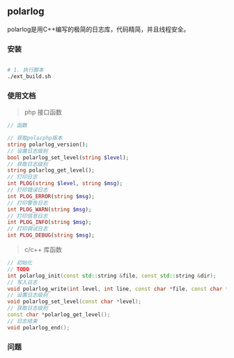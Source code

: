 ## polarlog

polarlog是用C++编写的极简的日志库，代码精简，并且线程安全。


### 安装

~~~bash

# 1. 执行脚本
./ext_build.sh

~~~


### 使用文档

> php 接口函数


~~~php
// 函数

// 获取polarphp版本
string polarlog_version();
// 设置日志级别
bool polarlog_set_level(string $level);
// 获取日志级别
string polarlog_get_level();
// 打印日志
int PLOG(string $level, string $msg);
// 打印错误日志
int PLOG_ERROR(string $msg);
// 打印警告日志
int PLOG_WARN(string $msg);
// 打印信息日志
int PLOG_INFO(string $msg);
// 打印调试日志
int PLOG_DEBUG(string $msg);

~~~

> c/c++ 库函数

~~~cpp
// 初始化
// TODO
int polarlog_init(const std::string &file, const std::string &dir);
// 写入日志
void polarlog_write(int level, int line, const char *file, const char *format, ...);
// 设置日志级别
void polarlog_set_level(const char *level);
// 获取日志级别
const char *polarlog_get_level();
// 日志结束
void polarlog_end();
~~~

### 问题



